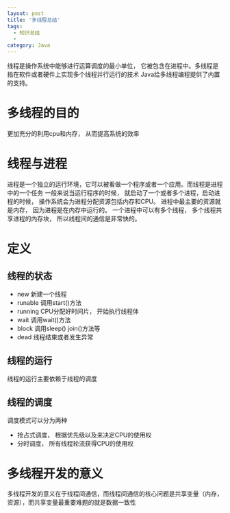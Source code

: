 ```yaml
---
layout: post
title: '多线程总结'
tags:
  - 知识总结
  -
category: Java
---
```

线程是操作系统中能够进行运算调度的最小单位， 它被包含在进程中。多线程是指在软件或者硬件上实现多个线程并行运行的技术
Java给多线程编程提供了内置的支持。
<!--more-->
# 多线程的目的
更加充分的利用cpu和内存， 从而提高系统的效率

# 线程与进程
进程是一个独立的运行环境，它可以被看做一个程序或者一个应用。而线程是进程中的一个任务
一般来说当运行程序的时候， 就启动了一个或者多个进程，启动进程的时候， 操作系统会为进程分配资源包括内存和CPU。 进程中最主要的资源就是内存， 因为进程是在内存中运行的。
一个进程中可以有多个线程， 多个线程共享进程的内存块， 所以线程间的通信是非常快的。

# 定义

## 线程的状态

* new 新建一个线程
* runable 调用start()方法
* running CPU分配好时间片， 开始执行线程体
* wait 调用wait()方法
* block 调用sleep() join()方法等
* dead 线程结束或者发生异常

## 线程的运行
线程的运行主要依赖于线程的调度

## 线程的调度
调度模式可以分为两种

* 抢占式调度， 根据优先级以及来决定CPU的使用权
* 分时调度， 所有线程轮流获得CPU的使用权


# 多线程开发的意义
多线程开发的意义在于线程间通信，而线程间通信的核心问题是共享变量（内存，资源），而共享变量最重要难题的就是数据一致性
